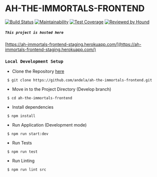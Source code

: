 # AH-THE-IMMORTALS-FRONTEND
[![Build Status](https://travis-ci.org/andela/ah-the-immortals-frontend.svg?branch=develop)](https://travis-ci.org/andela/ah-the-immortals-frontend)
[![Maintainability](https://api.codeclimate.com/v1/badges/ced031db3ad29a705b70/maintainability)](https://codeclimate.com/github/andela/ah-the-immortals-frontend/maintainability)
[![Test Coverage](https://api.codeclimate.com/v1/badges/ced031db3ad29a705b70/test_coverage)](https://codeclimate.com/github/andela/ah-the-immortals-frontend/test_coverage)
[![Reviewed by Hound](https://img.shields.io/badge/Reviewed_by-Hound-8E64B0.svg)](https://houndci.com)


##### `This project is hosted here`
[https://ah-immortals-frontend-staging.herokuapp.com/](https://ah-immortals-frontend-staging.herokuapp.com/)


### `Local Development Setup`
- Clone the Repository [here](https://github.com/andela/ah-the-immortals-frontend.git)

```
 $ git clone https://github.com/andela/ah-the-immortals-frontend.git
```

- Move in to the Project Directory (Develop branch)

```
 $ cd ah-the-immortals-frontend
```

- Install dependencies

```
 $ npm install
```

- Run Application (Development mode)

```
 $ npm run start:dev
```

- Run Tests

```
 $ npm run test
```

- Run Linting

```
 $ npm run lint src
```
